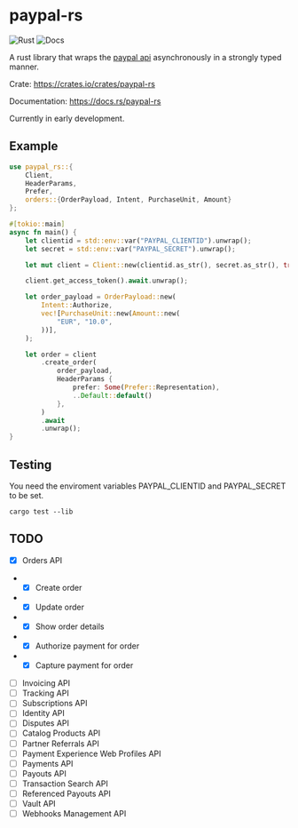 # paypal-rs 
![Rust](https://github.com/edg-l/paypal-rs/workflows/Rust/badge.svg)
![Docs](https://docs.rs/paypal-rs/badge.svg)

A rust library that wraps the [paypal api](https://developer.paypal.com/docs/api) asynchronously in a strongly typed manner.

Crate: https://crates.io/crates/paypal-rs

Documentation: https://docs.rs/paypal-rs

Currently in early development.

## Example

```rust
use paypal_rs::{
    Client,
    HeaderParams,
    Prefer,
    orders::{OrderPayload, Intent, PurchaseUnit, Amount}
};

#[tokio::main]
async fn main() {
    let clientid = std::env::var("PAYPAL_CLIENTID").unwrap();
    let secret = std::env::var("PAYPAL_SECRET").unwrap();

    let mut client = Client::new(clientid.as_str(), secret.as_str(), true);

    client.get_access_token().await.unwrap();

    let order_payload = OrderPayload::new(
        Intent::Authorize,
        vec![PurchaseUnit::new(Amount::new(
            "EUR", "10.0",
        ))],
    );

    let order = client
        .create_order(
            order_payload,
            HeaderParams {
                prefer: Some(Prefer::Representation),
                ..Default::default()
            },
        )
        .await
        .unwrap();
}
```

## Testing
You need the enviroment variables PAYPAL_CLIENTID and PAYPAL_SECRET to be set.

`cargo test --lib`

## TODO

- [x] Orders API
- - [x] Create order
- - [x] Update order
- - [x] Show order details
- - [x] Authorize payment for order
- - [x] Capture payment for order
- [ ] Invoicing API
- [ ] Tracking API
- [ ] Subscriptions API
- [ ] Identity API
- [ ] Disputes API
- [ ] Catalog Products API
- [ ] Partner Referrals API
- [ ] Payment Experience Web Profiles API 
- [ ] Payments API
- [ ] Payouts API
- [ ] Transaction Search API
- [ ] Referenced Payouts API
- [ ] Vault API
- [ ] Webhooks Management API